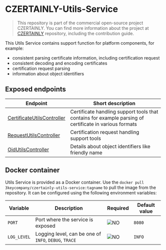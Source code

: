 # CZERTAINLY-Utils-Service

> This repository is part of the commercial open-source project CZERTAINLY. You can find more information about the project at [CZERTAINLY](https://github.com/3KeyCompany/CZERTAINLY) repository, including the contribution guide.

This Utils Service contains support function for platform components, for example:
- consistent parsing certificate information, including certification request
- consistent decoding and encoding certificates
- certification request parsing
- information about object identifiers

## Exposed endpoints

| Endpoint                                                                                                | Short description                                                                                      |
|---------------------------------------------------------------------------------------------------------|--------------------------------------------------------------------------------------------------------|
| [CertificateUtilsController](src/main/java/com/czertainly/utils/api/v1/CertificateUtilsController.java) | Certificate handling support tools that contains for example parsing of certificate in various formats |
| [RequestUtilsController](src/main/java/com/czertainly/utils/api/v1/RequestUtilsController.java)         | Certification request handling support tools                                                           |
| [OidUtilsController](src/main/java/com/czertainly/utils/api/v1/OidUtilsController.java)                 | Details about object identifiers like friendly name                                                    |

## Docker container

Utils Service is provided as a Docker container. Use the `docker pull 3keycompany/czertainly-utils-service:tagname` to pull the image from the repository. It can be configured using the following environment variables:

| Variable    | Description                                           | Required                                        | Default value |
|-------------|-------------------------------------------------------|-------------------------------------------------|---------------|
| `PORT`      | Port where the service is exposed                     | ![NO](https://img.shields.io/badge/-NO-red.svg) | `8080`        |
| `LOG_LEVEL` | Logging level, can be one of `INFO`, `DEBUG`, `TRACE` | ![NO](https://img.shields.io/badge/-NO-red.svg) | `INFO`        |